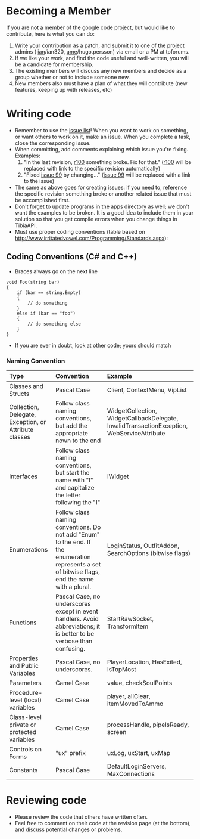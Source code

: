 # Becoming a Member #

If you are not a member of the google code project, but would like to contribute, here is what you can do:
  1. Write your contribution as a patch, and submit it to one of the project admins ( 	 [ian](http://tpforums.org/forum/private.php?do=newpm&u=902)/ian320, [ame](http://tpforums.org/forum/private.php?do=newpm&u=116)/hugo.persson) via email or a PM at tpforums.
  1. If we like your work, and find the code useful and well-written, you will be a candidate for membership.
  1. The existing members will discuss any new members and decide as a group whether or not to include someone new.
  1. New members also must have a plan of what they will contribute (new features, keeping up with releases, etc)

# Writing code #

  * Remember to use the [issue list](http://code.google.com/p/tibiaapi/issues/list)! When you want to work on something, or want others to work on it, make an issue. When you complete a task, close the corresponding issue.
  * When committing, add comments explaining which issue you're fixing. Examples:
    1. "In the last revision, [r100](https://code.google.com/p/tibiaapi/source/detail?r=100) something broke. Fix for that." ([r100](https://code.google.com/p/tibiaapi/source/detail?r=100) will be replaced with link to the specific revision automatically)
    1. "Fixed [issue 99](https://code.google.com/p/tibiaapi/issues/detail?id=99) by changing..." ([issue 99](https://code.google.com/p/tibiaapi/issues/detail?id=99) will be replaced with a link to the issue)
  * The same as above goes for creating issues: if you need to, reference the specific revision something broke or another related issue that must be accomplished first.
  * Don't forget to update programs in the apps directory as well; we don't want the examples to be broken. It is a good idea to include them in your solution so that you get compile errors when you change things in TibiaAPI.
  * Must use proper coding conventions (table based on http://www.irritatedvowel.com/Programming/Standards.aspx):

## Coding Conventions (C# and C++) ##
  * Braces always go on the next line
```
void Foo(string bar)
{
    if (bar == string.Empty)
    {
        // do something
    }
    else if (bar == "foo")
    {
        // do something else
    }
}
```
  * If you are ever in doubt, look at other code; yours should match

### Naming Convention ###
| **Type** | **Convention** | **Example** |
|:---------|:---------------|:------------|
| Classes and Structs | Pascal Case | Client, ContextMenu, VipList|
| Collection, Delegate, Exception, or Attribute classes | Follow class naming conventions, but add the appropriate nown to the end | WidgetCollection, WidgetCallbackDelegate, InvalidTransactionException, WebServiceAttribute |
| Interfaces | Follow class naming conventions, but start the name with "I" and capitalize the letter following the "I" | IWidget |
| Enumerations | Follow class naming conventions. Do not add "Enum" to the end. If the enumeration represents a set of bitwise flags, end the name with a plural. | LoginStatus, OutfitAddon, SearchOptions (bitwise flags) |
| Functions | Pascal Case, no underscores except in event handlers. Avoid abbreviations; it is better to be verbose than confusing. | StartRawSocket, TransformItem |
| Properties and Public Variables | Pascal Case, no underscores. | PlayerLocation, HasExited, IsTopMost |
| Parameters | Camel Case | value, checkSoulPoints |
| Procedure-level (local) variables | Camel Case | player, allClear, itemMovedToAmmo |
| Class-level private or protected variables | Camel Case | processHandle, pipeIsReady, screen |
| Controls on Forms | "ux" prefix | uxLog, uxStart, uxMap |
| Constants | Pascal Case | DefaultLoginServers, MaxConnections |


# Reviewing code #

  * Please review the code that others have written often.
  * Feel free to comment on their code at the revision page (at the bottom), and discuss potential changes or problems.